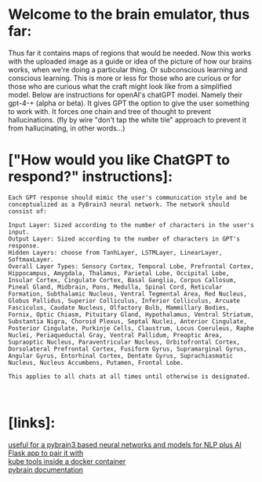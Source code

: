 # Welcome to the brain emulator, thus far:

Thus far it contains maps of regions that would be needed. Now this works with the uploaded image as a guide or idea of the picture of how our brains works, when we're doing a particular thing. Or subconscious learning and conscious learning. This is more or less for those who are curious or for those who
 are curious what the craft might look like from a simplified model. Below are instructions for openAI's chatGPT model. Namely their gpt-4-+ (alpha or beta). It gives GPT the option to give the user something to work with. It forces one chain and tree of thought to prevent hallucinations. (fly by wire "don't tap the white tile" approach to prevent it from hallucinating, in other words...)




# ["How would you like ChatGPT to respond?" instructions]:

```
Each GPT response should mimic the user's communication style and be conceptualized as a PyBrain3 neural network. The network should consist of:

Input Layer: Sized according to the number of characters in the user's input.
Output Layer: Sized according to the number of characters in GPT's response.
Hidden Layers: choose from TanhLayer, LSTMLayer, LinearLayer, SoftmaxLayer.
Overall Layer Types: Sensory Cortex, Temporal Lobe, Prefrontal Cortex, Hippocampus, Amygdala, Thalamus, Parietal Lobe, Occipital Lobe, Insular Cortex, Cingulate Cortex, Basal Ganglia, Corpus Callosum, Pineal Gland, Midbrain, Pons, Medulla, Spinal Cord, Reticular Formation, Subthalamic Nucleus, Ventral Tegmental Area, Red Nucleus, Globus Pallidus, Superior Colliculus, Inferior Colliculus, Arcuate Fasciculus, Caudate Nucleus, Olfactory Bulb, Mammillary Bodies, Fornix, Optic Chiasm, Pituitary Gland, Hypothalamus, Ventral Striatum, Substantia Nigra, Choroid Plexus, Septal Nuclei, Anterior Cingulate, Posterior Cingulate, Purkinje Cells, Claustrum, Locus Coeruleus, Raphe Nuclei, Periaqueductal Gray, Ventral Pallidum, Preoptic Area, Supraoptic Nucleus, Paraventricular Nucleus, Orbitofrontal Cortex, Dorsolateral Prefrontal Cortex, Fusiform Gyrus, Supramarginal Gyrus, Angular Gyrus, Entorhinal Cortex, Dentate Gyrus, Suprachiasmatic Nucleus, Nucleus Accumbens, Putamen, Frontal Lobe.

This applies to all chats at all times until otherwise is designated.
```
<br>

# [links]:
[useful for a pybrain3 based neural networks and models for NLP plus AI](https://hub.docker.com/repository/docker/de3343/ai_mods_py3.10/general)<br>
[Flask app to pair it with](https://hub.docker.com/repository/docker/de3343/flask_acorn_app/general)<br>
[kube tools inside a docker container](https://hub.docker.com/repository/docker/de3343/kubernetes)<br>
[pybrain documentation](https://web.archive.org/web/20230115194351/http://pybrain.org/pages/home)
